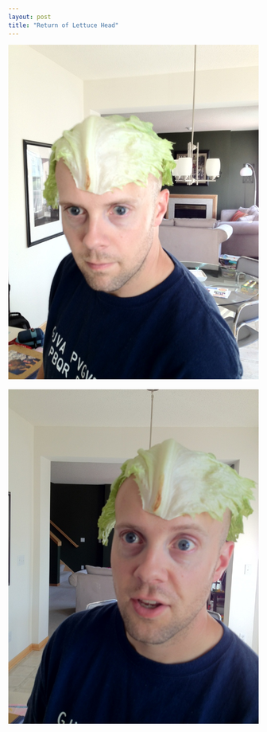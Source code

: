 ```yaml
---
layout: post
title: "Return of Lettuce Head"
---
```


<p><a href="/hodsmedia/20120913-173434.jpg"><img src="/hodsmedia/20120913-173434.jpg" alt="20120913-173434.jpg" class="alignnone size-full" /></a><br /><br /><a href="/hodsmedia/20120913-173443.jpg"><img src="/hodsmedia/20120913-173443.jpg" alt="20120913-173443.jpg" class="alignnone size-full" /></a></p>